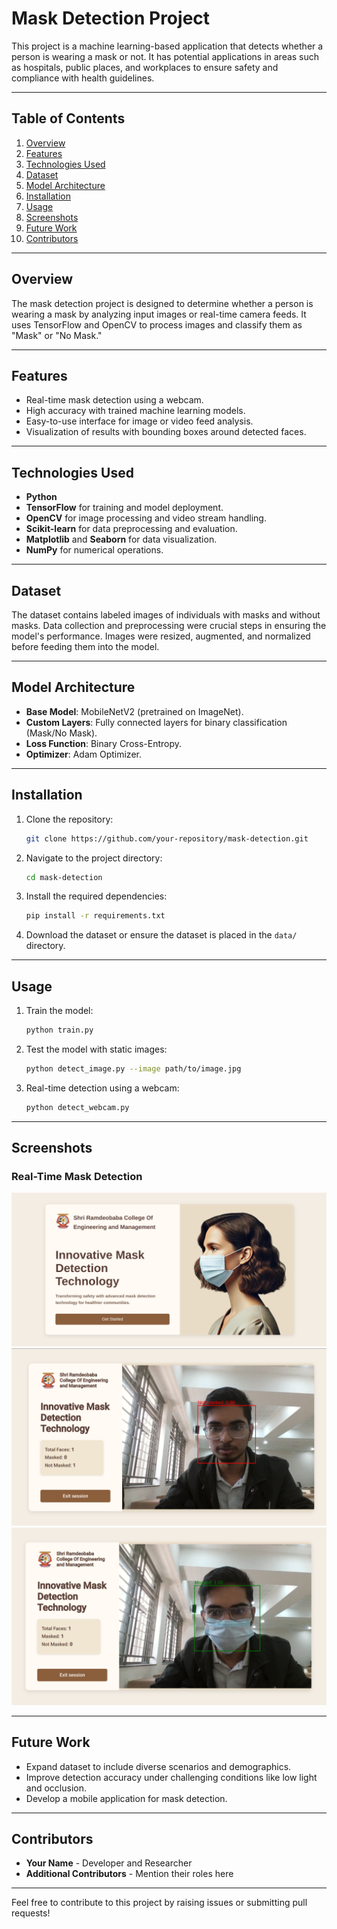 # Mask Detection Project

This project is a machine learning-based application that detects whether a person is wearing a mask or not. It has potential applications in areas such as hospitals, public places, and workplaces to ensure safety and compliance with health guidelines.

---

## Table of Contents

1. [Overview](#overview)
2. [Features](#features)
3. [Technologies Used](#technologies-used)
4. [Dataset](#dataset)
5. [Model Architecture](#model-architecture)
6. [Installation](#installation)
7. [Usage](#usage)
8. [Screenshots](#screenshots)
9. [Future Work](#future-work)
10. [Contributors](#contributors)

---

## Overview
The mask detection project is designed to determine whether a person is wearing a mask by analyzing input images or real-time camera feeds. It uses TensorFlow and OpenCV to process images and classify them as "Mask" or "No Mask."

---

## Features
- Real-time mask detection using a webcam.
- High accuracy with trained machine learning models.
- Easy-to-use interface for image or video feed analysis.
- Visualization of results with bounding boxes around detected faces.

---

## Technologies Used
- **Python**
- **TensorFlow** for training and model deployment.
- **OpenCV** for image processing and video stream handling.
- **Scikit-learn** for data preprocessing and evaluation.
- **Matplotlib** and **Seaborn** for data visualization.
- **NumPy** for numerical operations.

---

## Dataset
The dataset contains labeled images of individuals with masks and without masks. Data collection and preprocessing were crucial steps in ensuring the model's performance. Images were resized, augmented, and normalized before feeding them into the model.

---

## Model Architecture
- **Base Model**: MobileNetV2 (pretrained on ImageNet).
- **Custom Layers**: Fully connected layers for binary classification (Mask/No Mask).
- **Loss Function**: Binary Cross-Entropy.
- **Optimizer**: Adam Optimizer.

---

## Installation
1. Clone the repository:
   ```bash
   git clone https://github.com/your-repository/mask-detection.git
   ```
2. Navigate to the project directory:
   ```bash
   cd mask-detection
   ```
3. Install the required dependencies:
   ```bash
   pip install -r requirements.txt
   ```
4. Download the dataset or ensure the dataset is placed in the `data/` directory.

---

## Usage
1. Train the model:
   ```bash
   python train.py
   ```
2. Test the model with static images:
   ```bash
   python detect_image.py --image path/to/image.jpg
   ```
3. Real-time detection using a webcam:
   ```bash
   python detect_webcam.py
   ```

---

## Screenshots

### Real-Time Mask Detection
![Real-Time Detection](/Images/home.png)
![Real-Time Detection](/Images/withoutMask.png)
![Real-Time Detection](/Images/with_Mask.png)



---

## Future Work
- Expand dataset to include diverse scenarios and demographics.
- Improve detection accuracy under challenging conditions like low light and occlusion.
- Develop a mobile application for mask detection.

---

## Contributors
- **Your Name** - Developer and Researcher
- **Additional Contributors** - Mention their roles here

---

Feel free to contribute to this project by raising issues or submitting pull requests!

